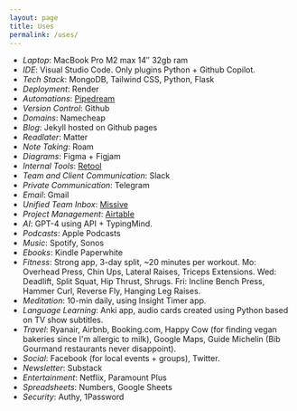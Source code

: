 ```yaml
---
layout: page
title: Uses
permalink: /uses/
---
```



* *Laptop*: MacBook Pro M2 max 14″ 32gb ram
* *IDE*: Visual Studio Code. Only plugins Python + Github Copilot.
* *Tech Stack*: MongoDB, Tailwind CSS, Python, Flask
* *Deployment*: Render
* *Automations*: [Pipedream](http://pipedream.com/?via=jakob)
* *Version Control*: Github
* *Domains*: Namecheap
* *Blog*: Jekyll hosted on Github pages
* *Readlater*: Matter
* *Note Taking*: Roam
* *Diagrams*: Figma + Figjam
* *Internal Tools*: [Retool](https://get.retool.com/uw9lit657yxo)
* *Team and Client Communication*: Slack
* *Private Communication*: Telegram
* *Email*: Gmail
* *Unified Team Inbox*: [Missive](https://missiveapp.com/?ref_id=56426A624CB3)
* *Project Management*: [Airtable](https://airtable.com/invite/r/Brt0mpLN)
* *AI*: GPT-4 using API + TypingMind.
* *Podcasts*: Apple Podcasts
* *Music*: Spotify, Sonos
* *Ebooks*: Kindle Paperwhite
* *Fitness*: Strong app, 3-day split, ~20 minutes per workout. Mo: Overhead Press, Chin Ups, Lateral Raises, Triceps Extensions. Wed: Deadlift, Split Squat, Hip Thrust, Shrugs. Fri: Incline Bench Press, Hammer Curl, Reverse Fly, Hanging Leg Raises.
* *Meditation*: 10-min daily, using Insight Timer app.
* *Language Learning*: Anki app, audio cards created using Python based on TV show subtitles.
* *Travel*: Ryanair, Airbnb, Booking.com, Happy Cow (for finding vegan bakeries since I'm allergic to milk), Google Maps, Guide Michelin (Bib Gourmand restaurants never disappoint).
* *Social*: Facebook (for local events + groups), Twitter.
* *Newsletter*: Substack
* *Entertainment*: Netflix, Paramount Plus
* *Spreadsheets*: Numbers, Google Sheets
* *Security*: Authy, 1Password